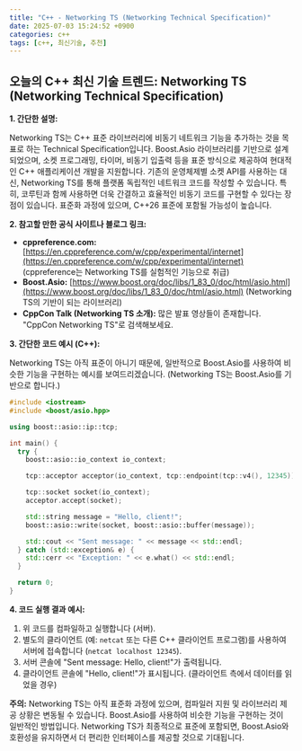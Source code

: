 ```yaml
---
title: "C++ - Networking TS (Networking Technical Specification)"
date: 2025-07-03 15:24:52 +0900
categories: c++
tags: [c++, 최신기술, 추천]
---
```


## 오늘의 C++ 최신 기술 트렌드: **Networking TS (Networking Technical Specification)**

**1. 간단한 설명:**

Networking TS는 C++ 표준 라이브러리에 비동기 네트워크 기능을 추가하는 것을 목표로 하는 Technical Specification입니다. Boost.Asio 라이브러리를 기반으로 설계되었으며, 소켓 프로그래밍, 타이머, 비동기 입출력 등을 표준 방식으로 제공하여 현대적인 C++ 애플리케이션 개발을 지원합니다.  기존의 운영체제별 소켓 API를 사용하는 대신, Networking TS를 통해 플랫폼 독립적인 네트워크 코드를 작성할 수 있습니다.  특히, 코루틴과 함께 사용하면 더욱 간결하고 효율적인 비동기 코드를 구현할 수 있다는 장점이 있습니다. 표준화 과정에 있으며, C++26 표준에 포함될 가능성이 높습니다.

**2. 참고할 만한 공식 사이트나 블로그 링크:**

*   **cppreference.com:**  [https://en.cppreference.com/w/cpp/experimental/internet](https://en.cppreference.com/w/cpp/experimental/internet) (cppreference는 Networking TS를 실험적인 기능으로 취급)
*   **Boost.Asio:** [https://www.boost.org/doc/libs/1_83_0/doc/html/asio.html](https://www.boost.org/doc/libs/1_83_0/doc/html/asio.html) (Networking TS의 기반이 되는 라이브러리)
*   **CppCon Talk (Networking TS 소개):** 많은 발표 영상들이 존재합니다. "CppCon Networking TS"로 검색해보세요.

**3. 간단한 코드 예시 (C++):**

Networking TS는 아직 표준이 아니기 때문에, 일반적으로 Boost.Asio를 사용하여 비슷한 기능을 구현하는 예시를 보여드리겠습니다. (Networking TS는 Boost.Asio를 기반으로 합니다.)

```cpp
#include <iostream>
#include <boost/asio.hpp>

using boost::asio::ip::tcp;

int main() {
  try {
    boost::asio::io_context io_context;

    tcp::acceptor acceptor(io_context, tcp::endpoint(tcp::v4(), 12345));

    tcp::socket socket(io_context);
    acceptor.accept(socket);

    std::string message = "Hello, client!";
    boost::asio::write(socket, boost::asio::buffer(message));

    std::cout << "Sent message: " << message << std::endl;
  } catch (std::exception& e) {
    std::cerr << "Exception: " << e.what() << std::endl;
  }

  return 0;
}
```

**4. 코드 실행 결과 예시:**

1.  위 코드를 컴파일하고 실행합니다 (서버).
2.  별도의 클라이언트 (예: `netcat` 또는 다른 C++ 클라이언트 프로그램)를 사용하여 서버에 접속합니다 (`netcat localhost 12345`).
3.  서버 콘솔에 "Sent message: Hello, client!"가 출력됩니다.
4.  클라이언트 콘솔에 "Hello, client!"가 표시됩니다. (클라이언트 측에서 데이터를 읽었을 경우)

**주의:**  Networking TS는 아직 표준화 과정에 있으며, 컴파일러 지원 및 라이브러리 제공 상황은 변동될 수 있습니다.  Boost.Asio를 사용하여 비슷한 기능을 구현하는 것이 일반적인 방법입니다.  Networking TS가 최종적으로 표준에 포함되면, Boost.Asio와 호환성을 유지하면서 더 편리한 인터페이스를 제공할 것으로 기대됩니다.

